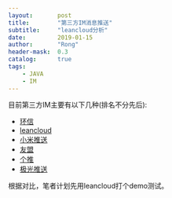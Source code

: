 ```yaml
---
layout:       post
title:        "第三方IM消息推送"
subtitle:     "leancloud分析"
date:         2019-01-15
author:       "Rong"
header-mask:  0.3
catalog:      true
tags:
    - JAVA
    - IM
---
```


目前第三方IM主要有以下几种(排名不分先后):

- [环信](https://www.easemob.com/)
- [leancloud](https://leancloud.cn/)
- [小米推送](https://dev.mi.com/console/appservice/push.html)
- [友盟](https://www.umeng.com/push)
- [个推](https://www.getui.com/cn/getui.html)
- [极光推送](https://www.jiguang.cn/push)

根据对比，笔者计划先用leancloud打个demo测试。